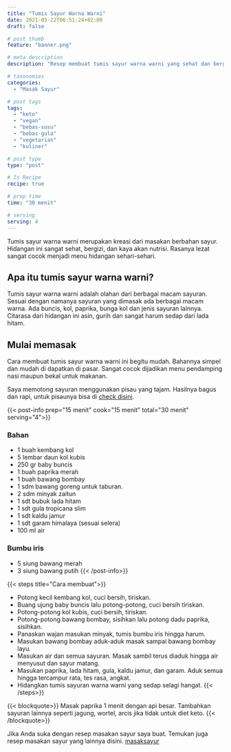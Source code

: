 ```yaml
---
title: "Tumis Sayur Warna Warni"
date: 2021-05-22T06:51:24+02:00
draft: false

# post thumb
feature: "banner.png"

# meta description
description: "Resep membuat tumis sayur warna warni yang sehat dan bergizi. Penampilannya cantik dan rasanya sangat menggugah selera. Pelajari selengkapnya cara membuatnya disini."

# taxonomies
categories:
  - "Masak Sayur"

# post tags
tags:
  - "keto"
  - "vegan"
  - "bebas-susu"
  - "bebas-gula"
  - "vegetarian"
  - "kuliner"

# post type
type: "post"

# Is Recipe
recipe: true

# prep time
time: "30 menit"

# serving
serving: 4
---
```

Tumis sayur warna warni merupakan kreasi dari masakan berbahan sayur. Hidangan ini sangat sehat, bergizi, dan kaya akan nutrisi. Rasanya lezat sangat cocok menjadi menu hidangan sehari-sehari.

## Apa itu tumis sayur warna warni?

Tumis sayur warna warni adalah olahan dari berbagai macam sayuran. Sesuai dengan namanya sayuran yang dimasak ada berbagai macam warna. Ada buncis, kol, paprika, bunga kol dan jenis sayuran lainnya. Citarasa dari hidangan ini asin, gurih dan sangat harum sedap dari lada hitam.

## Mulai memasak

Cara membuat tumis sayur warna warni ini begitu mudah. Bahannya simpel dan mudah di dapatkan di pasar. Sangat cocok dijadikan menu pendamping nasi maupun bekal untuk makanan.

Saya memotong sayuran menggunakan pisau yang tajam. Hasilnya bagus dan rapi, untuk pisaunya bisa di [check disini](https://s.click.aliexpress.com/e/_ABJJqr).

{{< post-info prep="15 menit" cook="15 menit" total="30 menit" serving="4">}}

### Bahan

-   1 buah kembang kol
-   5 lembar daun kol kubis
-   250 gr baby buncis
-   1 buah paprika merah
-   1 buah bawang bombay
-   1 sdm bawang goreng untuk taburan.
-   2 sdm minyak zaitun
-   1 sdt bubuk lada hitam
-   1 sdt gula tropicana slim
-   1 sdt kaldu jamur
-   1 sdt garam himalaya (sesuai selera)
-   100 ml air

### Bumbu iris

-   5 siung bawang merah
-   3 siung bawang putih
{{< /post-info>}}

{{< steps title="Cara membuat">}}
-   Potong kecil kembang kol, cuci bersih, tiriskan.
-   Buang ujung baby buncis lalu potong-potong, cuci bersih tiriskan.
-   Potong-potong kol kubis, cuci bersih, tiriskan.
-   Potong-potong bawang bombay, sisihkan lalu potong dadu paprika, sisihkan.
-   Panaskan wajan masukan minyak, tumis bumbu iris hingga harum.
-   Masukan bawang bombay aduk-aduk masak sampai bawang bombay layu.
-   Masukan air dan semua sayuran. Masak sambil terus diaduk hingga air menyusut dan sayur matang.
-   Masukan paprika, lada hitam, gula, kaldu jamur, dan garam. Aduk semua hingga tercampur rata, tes rasa, angkat.
-   Hidangkan tumis sayuran warna warni yang sedap selagi hangat.
{{< /steps>}}

{{< blockquote>}}
Masak paprika 1 menit dengan api besar. Tambahkan sayuran lainnya seperti jagung, wortel, arcis jika tidak untuk diet keto.
{{< /blockquote>}}

Jika Anda suka dengan resep masakan sayur saya buat. Temukan juga resep masakan sayur yang lainnya disini. [masaksayur](/categories/masak-sayur/)